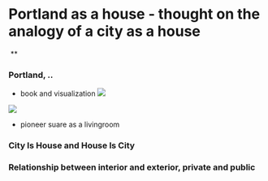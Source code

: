 
# Portland as a house - thought on the analogy of a city as a house

![]()
**

### Portland, ..
- book and visualization
![](cityasahouse01.jpg)

![](cityasahouse.jpg)



- pioneer suare as a livingroom


### City ls House and House ls City


### Relationship between interior and exterior, private and public
